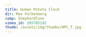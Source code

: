 ```yaml
---
title: Human Potato Clock
dir: Max Falkenberg
comp: ShepherdTone
vimeo_id: 285785192
thumb: /assets/img/thumbs/HPC_T.jpg
---
```


